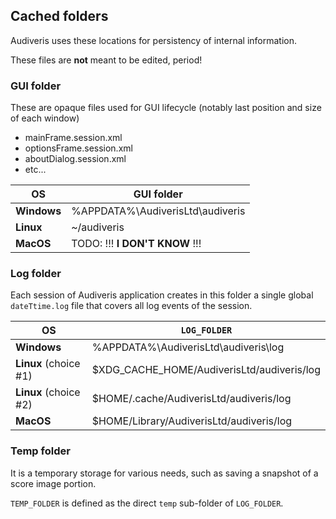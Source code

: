 ---
---
## Cached folders

Audiveris uses these locations for persistency of internal information.

These files are **not** meant to be edited, period!

### GUI folder

These are opaque files used for GUI lifecycle (notably last position and size of each window)
- mainFrame.session.xml
- optionsFrame.session.xml
- aboutDialog.session.xml
- etc...

|  OS | GUI folder |
| --- | --- |
| **Windows** | %APPDATA%\\AudiverisLtd\\audiveris |
| **Linux** | ~/audiveris |
| **MacOS** | TODO: !!! **I DON'T KNOW** !!!|

### Log folder

Each session of Audiveris application creates in this folder a single global `dateTtime.log` file
that covers all log events of the session.

|  OS | ``LOG_FOLDER`` |
| --- | --- |
| **Windows** | %APPDATA%\\AudiverisLtd\\audiveris\\log |
| **Linux** (choice #1)| $XDG_CACHE_HOME/AudiverisLtd/audiveris/log |
| **Linux** (choice #2)| $HOME/.cache/AudiverisLtd/audiveris/log |
| **MacOS** | $HOME/Library/AudiverisLtd/audiveris/log |

### Temp folder

It is a temporary storage for various needs, such as saving a snapshot of a score image portion.

`TEMP_FOLDER` is defined as the direct `temp` sub-folder of `LOG_FOLDER`.
